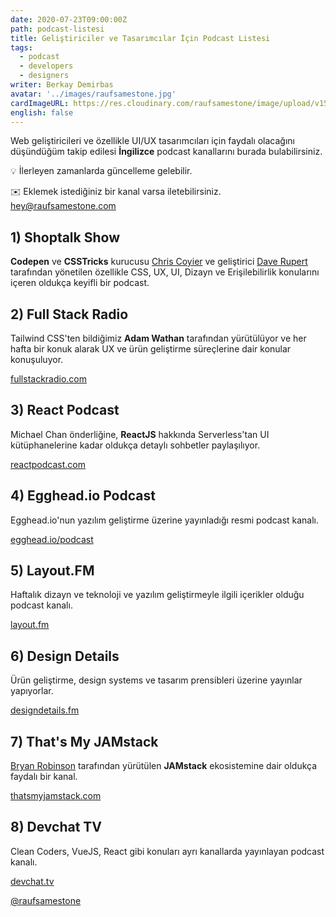 ```yaml
---
date: 2020-07-23T09:00:00Z
path: podcast-listesi
title: Geliştiriciler ve Tasarımcılar İçin Podcast Listesi
tags:
  - podcast
  - developers
  - designers
writer: Berkay Demirbas
avatar: '../images/raufsamestone.jpg'
cardImageURL: https://res.cloudinary.com/raufsamestone/image/upload/v1595501566/blog-contents/podcast-list/podcast-list-social-card.png
english: false
---
```


Web geliştiricileri ve özellikle UI/UX tasarımcıları için faydalı olacağını düşündüğüm takip edilesi **İngilizce** podcast kanallarını burada bulabilirsiniz.

<div class='warning'>

💡 İlerleyen zamanlarda güncelleme gelebilir.
</div>

<div class='warning'>

✉️ Eklemek istediğiniz bir kanal varsa iletebilirsiniz. [hey@raufsamestone.com](mailto:hey@raufsamestone.com)

</div>


## 1) Shoptalk Show

**Codepen** ve **CSSTricks** kurucusu [Chris Coyier](https://twitter.com/chriscoyier) ve geliştirici [Dave Rupert](https://twitter.com/davatron5000) tarafından yönetilen özellikle CSS, UX, UI, Dizayn ve Erişilebilirlik konularını içeren oldukça keyifli bir podcast.

## 2) Full Stack Radio

Tailwind CSS'ten bildiğimiz **Adam Wathan** tarafından yürütülüyor ve her hafta bir konuk alarak UX ve ürün geliştirme süreçlerine dair konular konuşuluyor.

[fullstackradio.com](https://www.fullstackradio.com)

## 3) React Podcast

Michael Chan önderliğine, **ReactJS** hakkında Serverless'tan UI kütüphanelerine kadar oldukça detaylı sohbetler paylaşılıyor.

[reactpodcast.com](https://reactpodcast.com/)

## 4) Egghead.io Podcast

Egghead.io'nun yazılım geliştirme üzerine yayınladığı resmi podcast kanalı.

[egghead.io/podcast](https://egghead.io/podcasts)

## 5) Layout.FM

Haftalık dizayn ve teknoloji ve yazılım geliştirmeyle ilgili içerikler olduğu podcast kanalı.

[layout.fm](https://layout.fm/)

## 6) Design Details

Ürün geliştirme, design systems ve tasarım prensibleri üzerine yayınlar yapıyorlar.

[designdetails.fm](https://designdetails.fm/)

## 7) That's My JAMstack

[Bryan Robinson](https://twitter.com/brob) tarafından yürütülen **JAMstack** ekosistemine dair oldukça faydalı bir kanal.

[thatsmyjamstack.com](https://thatsmyjamstack.com/)

## 8) Devchat TV

Clean Coders, VueJS, React gibi konuları ayrı kanallarda yayınlayan podcast kanalı.

[devchat.tv](https://devchat.tv)

[@raufsamestone](https://twitter.com/raufsamestone)

